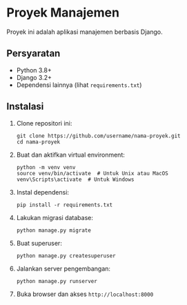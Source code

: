 # Proyek Manajemen

Proyek ini adalah aplikasi manajemen berbasis Django.

## Persyaratan

- Python 3.8+
- Django 3.2+
- Dependensi lainnya (lihat `requirements.txt`)

## Instalasi

1. Clone repositori ini:
   ```
   git clone https://github.com/username/nama-proyek.git
   cd nama-proyek
   ```

2. Buat dan aktifkan virtual environment:
   ```
   python -m venv venv
   source venv/bin/activate  # Untuk Unix atau MacOS
   venv\Scripts\activate  # Untuk Windows
   ```

3. Instal dependensi:
   ```
   pip install -r requirements.txt
   ```

4. Lakukan migrasi database:
   ```
   python manage.py migrate
   ```

5. Buat superuser:
   ```
   python manage.py createsuperuser
   ```

6. Jalankan server pengembangan:
   ```
   python manage.py runserver
   ```

7. Buka browser dan akses `http://localhost:8000`


